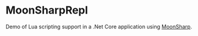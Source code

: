 # MoonSharpRepl

Demo of Lua scripting support in a .Net Core application using [MoonSharp](https://github.com/moonsharp-devs/moonsharp).
